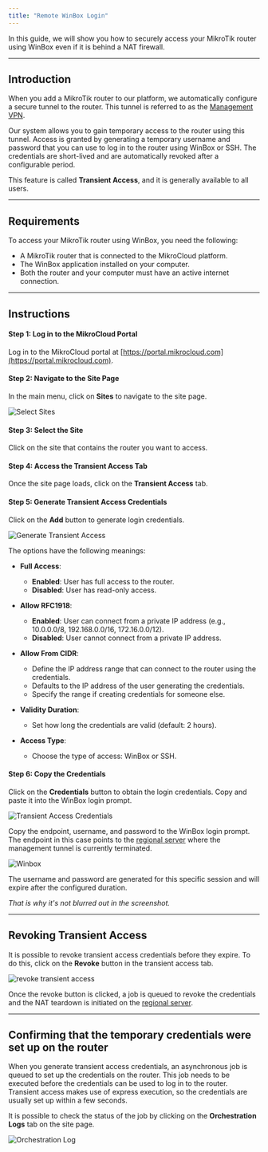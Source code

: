 ```yaml
---
title: "Remote WinBox Login"
---
```


In this guide, we will show you how to securely access your MikroTik router using WinBox even if it is behind a NAT
firewall.

---
## Introduction
When you add a MikroTik router to our platform, we automatically configure a secure tunnel to the router. This tunnel
is referred to as the [Management VPN](/documentation/deployments/management-vpn).

Our system allows you to gain temporary access to the router using this tunnel. Access is granted by generating a
temporary username and password that you can use to log in to the router using WinBox or SSH. The credentials are
short-lived and are automatically revoked after a configurable period.

This feature is called **Transient Access**, and it is generally available to all users.

---
## Requirements
To access your MikroTik router using WinBox, you need the following:

- A MikroTik router that is connected to the MikroCloud platform.
- The WinBox application installed on your computer.
- Both the router and your computer must have an active internet connection.

---
## Instructions
#### Step 1: Log in to the MikroCloud Portal
Log in to the MikroCloud portal at [https://portal.mikrocloud.com](https://portal.mikrocloud.com).

#### Step 2: Navigate to the Site Page

In the main menu, click on **Sites** to navigate to the site page.

![Select Sites](https://cdn.mkcld.io/167fbb3d491f3db430544d38307e9ef2f687a8319b474cdd18c363850098bb67.png)

#### Step 3: Select the Site

Click on the site that contains the router you want to access.

#### Step 4: Access the Transient Access Tab

Once the site page loads, click on the **Transient Access** tab.

#### Step 5: Generate Transient Access Credentials

Click on the **Add** button to generate login credentials.

![Generate Transient Access](https://cdn.mkcld.io/720930dc1aa1e0f3b5df9176b05c8ad52bbc296a9254fbcadcb87d9ef597ba58.png)

The options have the following meanings:

- **Full Access**:
    - **Enabled**: User has full access to the router.
    - **Disabled**: User has read-only access.

- **Allow RFC1918**:
    - **Enabled**: User can connect from a private IP address (e.g., 10.0.0.0/8, 192.168.0.0/16, 172.16.0.0/12).
    - **Disabled**: User cannot connect from a private IP address.

- **Allow From CIDR**:
    - Define the IP address range that can connect to the router using the credentials.
    - Defaults to the IP address of the user generating the credentials.
    - Specify the range if creating credentials for someone else.

- **Validity Duration**:
    - Set how long the credentials are valid (default: 2 hours).

- **Access Type**:
    - Choose the type of access: WinBox or SSH.

#### Step 6: Copy the Credentials

Click on the **Credentials** button to obtain the login credentials. Copy and paste it into the WinBox login prompt.

![Transient Access Credentials](https://cdn.mkcld.io/7b75598cbadea67d05b7f881178938aef35e4a2f76f3714e43fd466c2635e388.png)

Copy the endpoint, username, and password to the WinBox login prompt. The endpoint in this case points to the
[regional server](/documentation/resources/regional-servers) where the management tunnel is currently terminated.

![Winbox](https://cdn.mkcld.io/aa748941d5f41b198f49c5f8e88c9f4f8e4f93c90b2ddf8975149541737e23e6.png)

The username and password are generated for this specific session and will expire after the configured duration.

*That is why it's not blurred out in the screenshot.*


---
## Revoking Transient Access

It is possible to revoke transient access credentials before they expire. To do this, click on the **Revoke** button
in the transient access tab.

![revoke transient access](https://cdn.mkcld.io/924bf38e98a7353a5a8904ecbc74a0f826e72ea1f4377325be40fadf7fad2612.png)

Once the revoke button is clicked, a job is queued to revoke the credentials and the NAT teardown is initiated on the
[regional server](/documentation/resources/regional-servers).

---
## Confirming that the temporary credentials were set up on the router
When you generate transient access credentials, an asynchronous job is queued to set up the credentials on the router.
This job needs to be executed before the credentials can be used to log in to the router. Transient access makes use
of express execution, so the credentials are usually set up within a few seconds.

It is possible to check the status of the job by clicking on the **Orchestration Logs** tab on the site page.

![Orchestration Log](https://cdn.mkcld.io/26db656a1229a7a94a2c4285c1b15fb52ee0917e9072286428ca2184d0b9e43f.png)  
